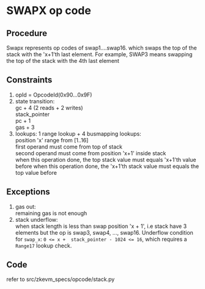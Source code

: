 # SWAPX op code

## Procedure

Swapx represents op codes of swap1....swap16. which swaps the top of the stack with the 'x+1'th last element. For example, SWAP3 means swapping the top of the stack with the 4th last element

## Constraints

1. opId = OpcodeId(0x90...0x9F)
2. state transition:\
   gc + 4 (2 reads + 2 writes)\
   stack_pointer\
   pc + 1\
   gas + 3
3. lookups: 1 range lookup + 4 busmapping lookups:\
   position 'x' range from \[1..16\]\
   first operand must come from top of stack\
   second operand must come from position 'x+1' inside stack\
   when this operation done, the top stack value must equals 'x+1'th value before
   when this operation done, the 'x+1'th stack value must equals the top value before

## Exceptions

1. gas out:\
   remaining gas is not enough
2. stack underflow:\
   when stack length is less than swap position 'x + 1', i.e stack have 3 elements but the op is swap3, swap4, ..., swap16. Underflow condition for `swap_x`: `0 <= x +  stack_pointer - 1024 <= 16`, which requires a `Range17` lookup check.

## Code

refer to src/zkevm_specs/opcode/stack.py
